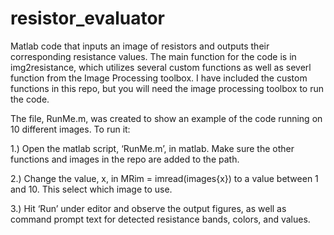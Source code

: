 # resistor_evaluator
Matlab code that inputs an image of resistors and outputs their corresponding resistance values. The main function for the code is in img2resistance, which utilizes several custom functions as well as severl function from the Image Processing toolbox. I have included the custom functions in this repo, but you will need the image processing toolbox to run the code. 

The file, RunMe.m, was created to show an example of the code running on 10 different images. To run it:

1.) Open the matlab script, ‘RunMe.m’, in matlab. Make sure the other functions and images in the repo are added to the path.

2.) Change the value, x, in MRim = imread(images{x}) to a value between 1 and 10. This select which image to use.

3.) Hit ‘Run’ under editor and observe the output figures, as well as command prompt text for detected resistance bands, colors, and values.


